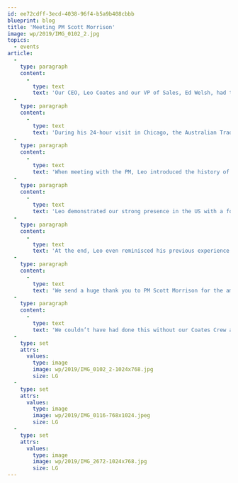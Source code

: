 ```yaml
---
id: ee72cdff-3ecd-4038-96f4-b5a9b408cbbb
blueprint: blog
title: 'Meeting PM Scott Morrison'
image: wp/2019/IMG_0102_2.jpg
topics:
  - events
article:
  -
    type: paragraph
    content:
      -
        type: text
        text: 'Our CEO, Leo Coates and our VP of Sales, Ed Welsh, had the incredible opportunity of presenting our latest innovations to the Australian Prime Minister, Scott Morrison, during his inaugural US Tour.'
  -
    type: paragraph
    content:
      -
        type: text
        text: 'During his 24-hour visit in Chicago, the Australian Trade and Investment Commission organized for five different companies with ties to Australia to present to an audience consisting of the PM, Australia’s Ambassador to the US, CEO of the 1871 offices and other notable figures.'
  -
    type: paragraph
    content:
      -
        type: text
        text: 'When meeting with the PM, Leo introduced the history of Coates Group and the considerable growth that we have experienced to become the globally renowned organization that we are today.'
  -
    type: paragraph
    content:
      -
        type: text
        text: 'Leo demonstrated our strong presence in the US with a focus on our role in McDonald’s Outdoor Digital Merchandising Board (ODMB) rollout and License Place Recognition (LPR). The PM participated in the LPR demo, holding up a license plate to the camera, acting as a customer travelling through a Drive Thru.'
  -
    type: paragraph
    content:
      -
        type: text
        text: 'At the end, Leo even reminisced his previous experience meeting the PM and his wife at a dinner a couple of years ago, where he also learned that they had in fact previously lived on the same street!'
  -
    type: paragraph
    content:
      -
        type: text
        text: 'We send a huge thank you to PM Scott Morrison for the amazing opportunity to represent Australian businesses in the Midwest and the Australian Trade and Investment Commission for arranging the event.'
  -
    type: paragraph
    content:
      -
        type: text
        text: 'We couldn’t have had done this without our Coates Crew and your hard work and continuous drive towards innovation.'
  -
    type: set
    attrs:
      values:
        type: image
        image: wp/2019/IMG_0102_2-1024x768.jpg
        size: LG
  -
    type: set
    attrs:
      values:
        type: image
        image: wp/2019/IMG_0116-768x1024.jpeg
        size: LG
  -
    type: set
    attrs:
      values:
        type: image
        image: wp/2019/IMG_2672-1024x768.jpg
        size: LG
---
```

